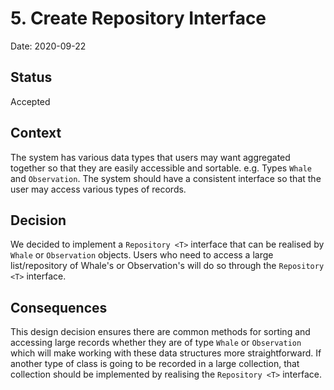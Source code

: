 # 5. Create Repository Interface

Date: 2020-09-22

## Status

Accepted

## Context

The system has various data types that users may want aggregated together so that they are easily accessible and sortable.
e.g. Types `Whale` and `Observation`. The system should have a consistent interface so that the user may access various
types of records.

## Decision

We decided to implement a `Repository <T>` interface that can be realised by `Whale` or `Observation` objects. Users 
who need to access a large list/repository of Whale's or Observation's will do so through the `Repository <T>` interface.

## Consequences

This design decision ensures there are common methods for sorting and accessing large records whether they are of type
`Whale` or `Observation` which will make working with these data structures more straightforward. If another type of class is going to be recorded in a large collection, that collection should be implemented by realising the 
`Repository <T>` interface.

